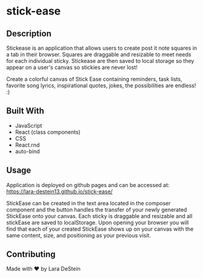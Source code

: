 # stick-ease

## Description

Stickease is an application that allows users to create post it note squares in a tab in their browser. Squares are draggable and resizable to meet needs for each individual sticky. Stickease are then saved to local storage so they appear on a user's canvas so stickies are never lost! 

Create a colorful canvas of Stick Ease containing reminders, task lists, favorite song lyrics, inspirational quotes, jokes, the possibilities are endless! :)


## Built With

* JavaScript
* React (class components)
* CSS
* React.rnd
* auto-bind

## Usage

Application is deployed on github pages and can be accessed at:
https://lara-destein13.github.io/stick-ease/

StickEase can be created in the text area located in the composer component and the button handles the transfer of your newly generated StickEase onto your canvas. Each sticky is draggable and resizable and all stickEase are saved to localStorage. Upon opening your browser you will find that each of your created StickEase shows up on your canvas with the same content, size, and positioning as your previous visit.



## Contributing
Made with &hearts; by Lara DeStein
